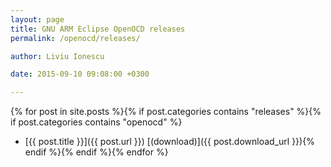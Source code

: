 ```yaml
---
layout: page
title: GNU ARM Eclipse OpenOCD releases
permalink: /openocd/releases/

author: Liviu Ionescu

date: 2015-09-10 09:08:00 +0300

---
```


{% for post in site.posts %}{% if post.categories contains "releases" %}{% if post.categories contains "openocd" %}
* [{{ post.title }}]({{ post.url }}) [(download)]({{ post.download_url }}){% endif %}{% endif %}{% endfor %}
